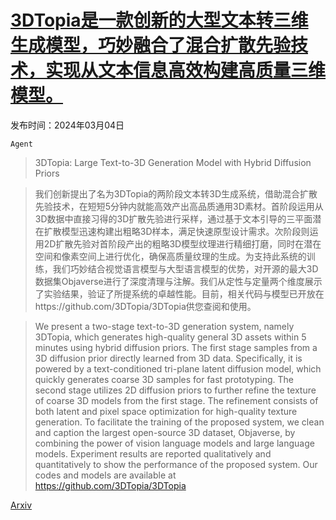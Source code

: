 # [3DTopia是一款创新的大型文本转三维生成模型，巧妙融合了混合扩散先验技术，实现从文本信息高效构建高质量三维模型。](https://arxiv.org/abs/2403.02234)

发布时间：2024年03月04日

`Agent`

> 3DTopia: Large Text-to-3D Generation Model with Hybrid Diffusion Priors

> 我们创新提出了名为3DTopia的两阶段文本转3D生成系统，借助混合扩散先验技术，在短短5分钟内就能高效产出高品质通用3D素材。首阶段运用从3D数据中直接习得的3D扩散先验进行采样，通过基于文本引导的三平面潜在扩散模型迅速构建出粗略3D样本，满足快速原型设计需求。次阶段则运用2D扩散先验对首阶段产出的粗略3D模型纹理进行精细打磨，同时在潜在空间和像素空间上进行优化，确保高质量纹理的生成。为支持此系统的训练，我们巧妙结合视觉语言模型与大型语言模型的优势，对开源的最大3D数据集Objaverse进行了深度清理与注解。我们从定性与定量两个维度展示了实验结果，验证了所提系统的卓越性能。目前，相关代码与模型已开放在https://github.com/3DTopia/3DTopia供您查阅和使用。

> We present a two-stage text-to-3D generation system, namely 3DTopia, which generates high-quality general 3D assets within 5 minutes using hybrid diffusion priors. The first stage samples from a 3D diffusion prior directly learned from 3D data. Specifically, it is powered by a text-conditioned tri-plane latent diffusion model, which quickly generates coarse 3D samples for fast prototyping. The second stage utilizes 2D diffusion priors to further refine the texture of coarse 3D models from the first stage. The refinement consists of both latent and pixel space optimization for high-quality texture generation. To facilitate the training of the proposed system, we clean and caption the largest open-source 3D dataset, Objaverse, by combining the power of vision language models and large language models. Experiment results are reported qualitatively and quantitatively to show the performance of the proposed system. Our codes and models are available at https://github.com/3DTopia/3DTopia

[Arxiv](https://arxiv.org/abs/2403.02234)